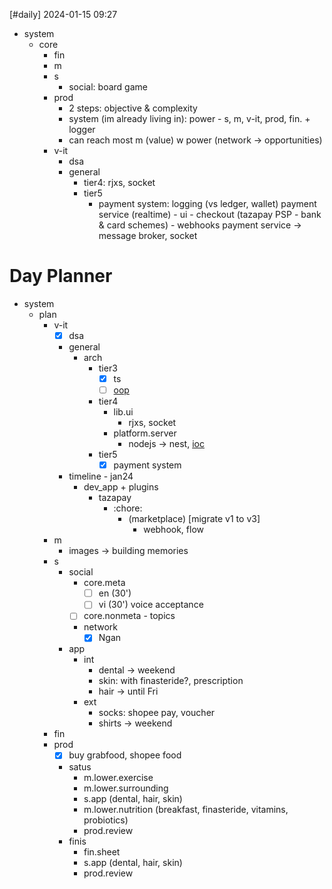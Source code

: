 [#daily]
2024-01-15
09:27

- system
	- core
		- fin
		- m
		- s
			- social: board game
		- prod
			- 2 steps: objective & complexity
			- system (im already living in): power - s, m, v-it, prod, fin. + logger
			- can reach most m (value) w power (network -> opportunities)
		- v-it
			- dsa
			- general
				- tier4: rjxs, socket
				- tier5
					- payment system: logging (vs ledger, wallet) payment service (realtime) - ui - checkout (tazapay PSP - bank & card schemes) - webhooks payment service -> message broker, socket
# Day Planner
- system
	- plan
		- v-it
			- [x] dsa
			- general
				- arch
					- tier3
						- [x] ts
						- [ ] [oop](https://www.w3resource.com/javascript-exercises/oop/index.php)
					- tier4
						- lib.ui
							- rjxs, socket
						- platform.server
							- nodejs -> nest, [ioc](https://angular.io/guide/dependency-injection)
					- tier5
						- [x] payment system
			- timeline - jan24
				- dev_app + plugins
					- tazapay
						- :chore: 
							- (marketplace) [migrate v1 to v3]
								- webhook, flow
		- m
			- images -> building memories
		- s
			- social
				- core.meta
					- [ ] en (30')
					- [ ] vi (30') voice acceptance
				- [ ] core.nonmeta - topics
				- network
					- [x] Ngan
			- app
				- int
					- dental -> weekend
					- skin: with finasteride?, prescription
					- hair -> until Fri
				- ext
					- socks: shopee pay, voucher
					- shirts -> weekend
		- fin
		- prod
			- [x] buy grabfood, shopee food
			- satus
				- m.lower.exercise
				- m.lower.surrounding
				- s.app (dental, hair, skin)
				- m.lower.nutrition (breakfast, finasteride, vitamins, probiotics)
				- prod.review
			- finis
				- fin.sheet
				- s.app (dental, hair, skin)
				- prod.review